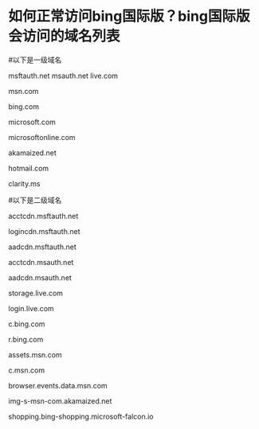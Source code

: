 # 如何正常访问bing国际版？bing国际版会访问的域名列表
#以下是一级域名

msftauth.net
msauth.net
live.com

msn.com

bing.com

microsoft.com

microsoftonline.com

akamaized.net

hotmail.com

clarity.ms

#以下是二级域名

acctcdn.msftauth.net

logincdn.msftauth.net

aadcdn.msftauth.net

acctcdn.msauth.net

aadcdn.msauth.net

storage.live.com

login.live.com

c.bing.com

r.bing.com

assets.msn.com

c.msn.com

browser.events.data.msn.com

img-s-msn-com.akamaized.net

shopping.bing-shopping.microsoft-falcon.io

